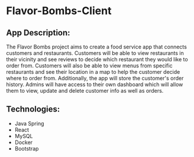 # Flavor-Bombs-Client

## App Description: 
The Flavor Bombs project aims to create a food service app that connects customers and restaurants. Customers will be able to view restaurants in their vicinity and see reviews to decide which restaurant they would like to order from. Customers will also be able to view menus from specific restaurants and see their location in a map to help the customer decide where to order from. Additionally, the app will store the customer's order history. Admins will have access to their own dashboard which will allow them to view, update and delete customer info as well as orders.  

## Technologies:
- Java Spring
- React
- MySQL
- Docker
- Bootstrap
